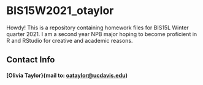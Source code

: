 # BIS15W2021_otaylor
Howdy! This is a repository containing homework files for BIS15L Winter quarter 2021. I am a second year NPB major hoping to become proficient in R and RStudio for creative and academic reasons. 
## Contact Info
#### [Olivia Taylor}(mail to: oataylor@ucdavis.edu)
